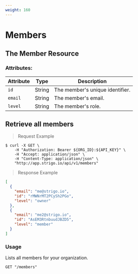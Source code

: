 ```yaml
---
weight: 160
---
```


# Members

## The Member Resource

### Attributes:

Attribute | Type | Description
--------- | ------- | -------
`id`      | String  | The member's unique identifier.
`email`   | String  | The member's email.
`level`    | String  | The member's role.

## Retrieve all members

> Request Example

```shell
$ curl -X GET \
    -H "Authorization: Bearer ${ORG_ID}:${API_KEY}" \
    -H "Accept: application/json" \
    -H "Content-Type: application/json" \
    "http://app.strigo.io/api/v1/members"
```

> Response Example

```json
[
  {
    "email": "me@strigo.io",
    "id": "rMWNrMT2PCySh2PGo",
    "level": "owner"
  },
  {
    "email": "me2@strigo.io",
    "id": "AsEM3RtnbuudJBZD5",
    "level": "member"
  }
]
```

### Usage

Lists all members for your organization.

`GET "/members"`
